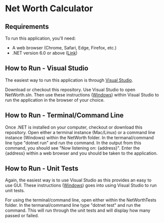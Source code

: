 # Net Worth Calculator

## Requirements
To run this application, you'll need:
<ul>
  <li>A web browser (Chrome, Safari, Edge, Firefox, etc.)</li>
  <li>.NET version 6.0 or above (<a href="https://dotnet.microsoft.com/en-us/download/dotnet/6.0">Link</a>)</li>
</ul>

## How to Run - Visual Studio

The easiest way to run this application is through <a href=https://visualstudio.microsoft.com/free-developer-offers/>Visual Studio</a>.

Download or checkout this repository. Use Visual Studio to open NetWorth.sln. Then use these instructions (<a href="https://learn.microsoft.com/en-us/visualstudio/get-started/csharp/run-program?view=vs-2022">Windows</a>) within Visual Studio to run the application in the browser of your choice.

## How to Run - Terminal/Command Line

Once .NET is installed on your computer, checkout or download this repository. Open either a terminal instance (Mac/Linux) or a command line instance (Windows) within the NetWorth folder. In the termanal/command line type "dotnet run" and run the command. In the output from this command, you should see "Now listening on: {address}". Enter the {address} within a web browser and you should be taken to the application. 

## How to Run - Unit Tests

Again, the easiest way is to use Visual Studio as this provides an easy to use GUI. These instructions (<a href="https://learn.microsoft.com/en-us/visualstudio/test/run-unit-tests-with-test-explorer?view=vs-2022">Windows</a>) goes into using Visual Studio to run unit tests.

For using the terminal/command line, open either within the NetWorthTests folder. In the termanal/command line type "dotnet test" and run the command. This will run through the unit tests and will display how many passed or failed.
